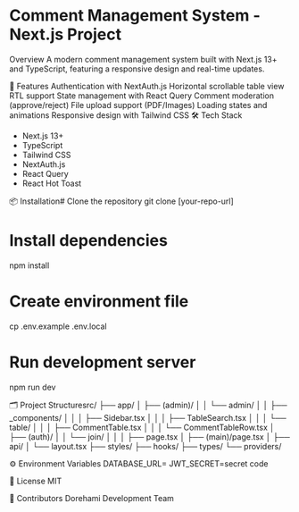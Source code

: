 # Comment Management System - Next.js Project
Overview
A modern comment management system built with Next.js 13+ and TypeScript, featuring a responsive design and real-time updates.

🚀 Features
Authentication with NextAuth.js
Horizontal scrollable table view
RTL support
State management with React Query
Comment moderation (approve/reject)
File upload support (PDF/Images)
Loading states and animations
Responsive design with Tailwind CSS
🛠️ Tech Stack

- Next.js 13+
- TypeScript
- Tailwind CSS
- NextAuth.js
- React Query
- React Hot Toast

📦 Installation# Clone the repository
git clone [your-repo-url]

# Install dependencies

npm install

# Create environment file

cp .env.example .env.local

# Run development server

npm run dev

🗂️ Project Structuresrc/
├── app/
│ ├── (admin)/
│ │ └── admin/
│ │ ├── \_components/
│ │ │ ├── Sidebar.tsx
│ │ │ ├── TableSearch.tsx
│ │ │ └── table/
│ │ │ ├── CommentTable.tsx
│ │ │ └── CommentTableRow.tsx
│ ├── (auth)/
│ │ └── join/
│ │ │ ├── page.tsx
│ ├── (main)/page.tsx
│ ├── api/
│ └── layout.tsx
├── styles/
├── hooks/
├── types/
└── providers/

⚙️ Environment Variables
DATABASE_URL=
JWT_SECRET=secret code

📝 License
MIT

👥 Contributors
Dorehami Development Team
